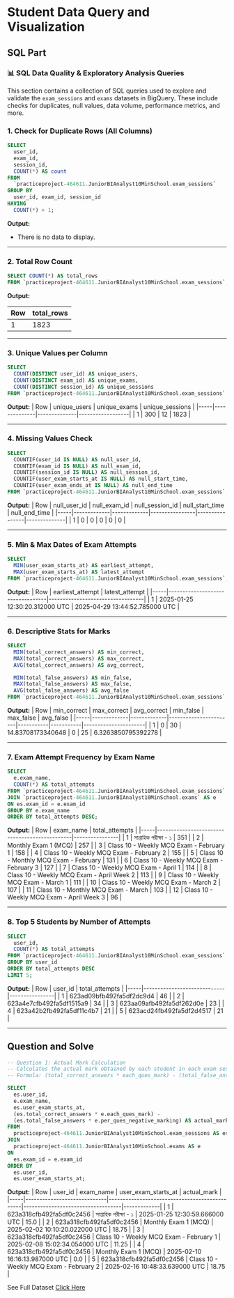 # Student Data Query and Visualization

## SQL Part

### 📊 SQL Data Quality & Exploratory Analysis Queries

This section contains a collection of SQL queries used to explore and validate the `exam_sessions` and `exams` datasets in BigQuery. These include checks for duplicates, null values, data volume, performance metrics, and more.

###  1. Check for Duplicate Rows (All Columns)

```sql
SELECT 
  user_id,
  exam_id,
  session_id,
  COUNT(*) AS count
FROM 
  `practiceproject-464611.JuniorBIAnalyst10MinSchool.exam_sessions`
GROUP BY 
  user_id, exam_id, session_id
HAVING 
  COUNT(*) > 1;
```

 **Output:**
 - There is no data to display. 

---

###  2. Total Row Count

```sql
SELECT COUNT(*) AS total_rows
FROM `practiceproject-464611.JuniorBIAnalyst10MinSchool.exam_sessions`;
```

 **Output:**

 | Row |	total_rows |
 |-----|-------------|
 | 1	 |   1823	     |

---

###  3. Unique Values per Column

```sql
SELECT 
  COUNT(DISTINCT user_id) AS unique_users,
  COUNT(DISTINCT exam_id) AS unique_exams,
  COUNT(DISTINCT session_id) AS unique_sessions
FROM `practiceproject-464611.JuniorBIAnalyst10MinSchool.exam_sessions`;
```

 **Output:**
| Row | unique_users | unique_exams | unique_sessions  |
|-----|--------------|--------------|------------------|
| 1   | 300          | 12           | 1823             |

---

###  4. Missing Values Check

```sql
SELECT
  COUNTIF(user_id IS NULL) AS null_user_id,
  COUNTIF(exam_id IS NULL) AS null_exam_id,
  COUNTIF(session_id IS NULL) AS null_session_id,
  COUNTIF(user_exam_starts_at IS NULL) AS null_start_time,
  COUNTIF(user_exam_ends_at IS NULL) AS null_end_time
FROM `practiceproject-464611.JuniorBIAnalyst10MinSchool.exam_sessions`;
```

 **Output:**
| Row | null_user_id | null_exam_id | null_session_id | null_start_time | null_end_time |
|-----|-------------|-------------|----------------|----------------|--------------|
| 1   | 0           | 0           | 0              | 0              | 0            |

---

###  5. Min & Max Dates of Exam Attempts

```sql
SELECT
  MIN(user_exam_starts_at) AS earliest_attempt,
  MAX(user_exam_starts_at) AS latest_attempt
FROM `practiceproject-464611.JuniorBIAnalyst10MinSchool.exam_sessions`;
```

 **Output:**
| Row | earliest_attempt                  | latest_attempt                    |
|-----|----------------------------------|----------------------------------|
| 1   | 2025-01-25 12:30:20.312000 UTC   | 2025-04-29 13:44:52.785000 UTC   |

---

###  6. Descriptive Stats for Marks

```sql
SELECT
  MIN(total_correct_answers) AS min_correct,
  MAX(total_correct_answers) AS max_correct,
  AVG(total_correct_answers) AS avg_correct,

  MIN(total_false_answers) AS min_false,
  MAX(total_false_answers) AS max_false,
  AVG(total_false_answers) AS avg_false
FROM `practiceproject-464611.JuniorBIAnalyst10MinSchool.exam_sessions`;
```

 **Output:**
| Row | min_correct | max_correct | avg_correct           | min_false | max_false | avg_false            |
|-----|-------------|-------------|-----------------------|-----------|-----------|----------------------|
| 1   | 0           | 30          | 14.83708173340648     | 0         | 25        | 6.3263850795392278   |

---

###  7. Exam Attempt Frequency by Exam Name

```sql
SELECT
  e.exam_name,
  COUNT(*) AS total_attempts
FROM `practiceproject-464611.JuniorBIAnalyst10MinSchool.exam_sessions` AS es
JOIN `practiceproject-464611.JuniorBIAnalyst10MinSchool.exams` AS e
ON es.exam_id = e.exam_id
GROUP BY e.exam_name
ORDER BY total_attempts DESC;
```

 **Output:**
| Row | exam_name                                      | total_attempts |
|-----|-----------------------------------------------|----------------|
| 1   | সাপ্তাহিক পরীক্ষা - ১                         | 351            |
| 2   | Monthly Exam 1 (MCQ)                          | 257            |
| 3   | Class 10 - Weekly MCQ Exam - February 1       | 158            |
| 4   | Class 10 - Weekly MCQ Exam - February 2       | 155            |
| 5   | Class 10 - Monthly MCQ Exam - February        | 131            |
| 6   | Class 10 - Weekly MCQ Exam - February 3       | 127            |
| 7   | Class 10 - Weekly MCQ Exam - April 1         | 114            |
| 8   | Class 10 - Weekly MCQ Exam - April Week 2     | 113            |
| 9   | Class 10 - Weekly MCQ Exam - March 1         | 111            |
| 10  | Class 10 - Weekly MCQ Exam - March 2         | 107            |
| 11  | Class 10 - Monthly MCQ Exam - March          | 103            |
| 12  | Class 10 - Weekly MCQ Exam - April Week 3    | 96             |

---

###  8. Top 5 Students by Number of Attempts

```sql
SELECT
  user_id,
  COUNT(*) AS total_attempts
FROM `practiceproject-464611.JuniorBIAnalyst10MinSchool.exam_sessions`
GROUP BY user_id
ORDER BY total_attempts DESC
LIMIT 5;
```

 **Output:**
| Row | user_id                     | total_attempts |
|-----|-----------------------------|----------------|
| 1   | 623ad09bfb492fa5df2dc9d4   | 46             |
| 2   | 623a4e7cfb492fa5df1515a9   | 34             |
| 3   | 623aa09afb492fa5df262d0e   | 23             |
| 4   | 623a42b2fb492fa5df11c4b7   | 21             |
| 5   | 623acd24fb492fa5df2d4517   | 21             |

---

## Question and Solve

```sql
-- Question 1: Actual Mark Calculation
-- Calculates the actual mark obtained by each student in each exam session
-- Formula: (total_correct_answers * each_ques_mark) - (total_false_answers * per_ques_negative_marking)

SELECT
  es.user_id,
  e.exam_name,
  es.user_exam_starts_at,
  (es.total_correct_answers * e.each_ques_mark) - 
  (es.total_false_answers * e.per_ques_negative_marking) AS actual_mark
FROM
  practiceproject-464611.JuniorBIAnalyst10MinSchool.exam_sessions AS es
JOIN
  practiceproject-464611.JuniorBIAnalyst10MinSchool.exams AS e
ON
  es.exam_id = e.exam_id
ORDER BY
  es.user_id,
  es.user_exam_starts_at;
```

 **Output:**
| Row | user_id                     | exam_name                                      | user_exam_starts_at               | actual_mark |
|-----|-----------------------------|-----------------------------------------------|-----------------------------------|-------------|
| 1   | 623a318cfb492fa5df0c2456   | সাপ্তাহিক পরীক্ষা - ১                         | 2025-01-25 12:30:59.666000 UTC    | 15.0        |
| 2   | 623a318cfb492fa5df0c2456   | Monthly Exam 1 (MCQ)                          | 2025-02-02 10:10:20.022000 UTC    | 18.75       |
| 3   | 623a318cfb492fa5df0c2456   | Class 10 - Weekly MCQ Exam - February 1       | 2025-02-08 15:02:34.054000 UTC    | 11.25       |
| 4   | 623a318cfb492fa5df0c2456   | Monthly Exam 1 (MCQ)                          | 2025-02-10 16:16:13.987000 UTC    | 0.0         |
| 5   | 623a318cfb492fa5df0c2456   | Class 10 - Weekly MCQ Exam - February 2       | 2025-02-16 10:48:33.639000 UTC    | 18.75       |

See Full Dataset [Click Here](https://github.com/mdmahamudmredha/Student_Data_Query/blob/main/SQL%20Query/Actual%20Mark%20Calculation%20-%202.csv)






